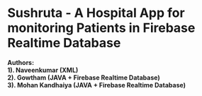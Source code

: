 # Sushruta - A Hospital App for monitoring Patients in Firebase Realtime Database 

**Authors:**<br/>
          **1). Naveenkumar (XML)**<br/>
          **2). Gowtham (JAVA + Firebase Realtime Database)**<br/>
          **3). Mohan Kandhaiya (JAVA + Firebase Realtime Database)**
